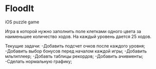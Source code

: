 FloodIt
=======

iOS puzzle game

Игра в которой нужно заполнить поле клетками одного цвета за наименьшее количество ходов.
На каждый уровень дается 25 ходов.

Текущие задачи:
-Добавить подсчет очков после каждого уровня;
-Добавить выбор бонусов перед началом каждой игры;
-Добавить мльтиплеер;
-Добавть таблицы рекордов;
-Добавить ачивменты;
-Сделать нормальную графику;

